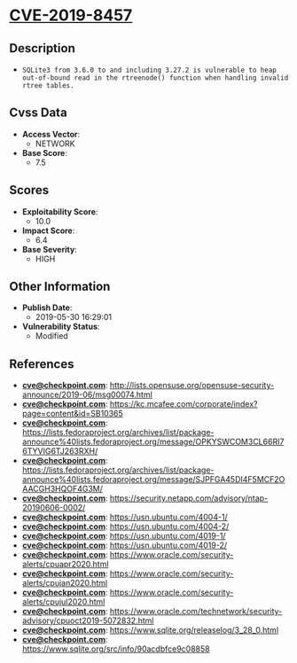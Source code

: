
# [CVE-2019-8457](http://lists.opensuse.org/opensuse-security-announce/2019-06/msg00074.html)

## Description

- `SQLite3 from 3.6.0 to and including 3.27.2 is vulnerable to heap out-of-bound read in the rtreenode() function when handling invalid rtree tables.`

## Cvss Data

- **Access Vector**:
  - NETWORK
- **Base Score**:
  - 7.5

## Scores

- **Exploitability Score**:
  - 10.0
- **Impact Score**:
  - 6.4
- **Base Severity**:
  - HIGH

## Other Information

- **Publish Date**:
  - 2019-05-30 16:29:01
- **Vulnerability Status**:
  - Modified

## References

- **cve@checkpoint.com**: http://lists.opensuse.org/opensuse-security-announce/2019-06/msg00074.html
- **cve@checkpoint.com**: https://kc.mcafee.com/corporate/index?page=content&id=SB10365
- **cve@checkpoint.com**: https://lists.fedoraproject.org/archives/list/package-announce%40lists.fedoraproject.org/message/OPKYSWCOM3CL66RI76TYVIG6TJ263RXH/
- **cve@checkpoint.com**: https://lists.fedoraproject.org/archives/list/package-announce%40lists.fedoraproject.org/message/SJPFGA45DI4F5MCF2OAACGH3HQOF4G3M/
- **cve@checkpoint.com**: https://security.netapp.com/advisory/ntap-20190606-0002/
- **cve@checkpoint.com**: https://usn.ubuntu.com/4004-1/
- **cve@checkpoint.com**: https://usn.ubuntu.com/4004-2/
- **cve@checkpoint.com**: https://usn.ubuntu.com/4019-1/
- **cve@checkpoint.com**: https://usn.ubuntu.com/4019-2/
- **cve@checkpoint.com**: https://www.oracle.com/security-alerts/cpuapr2020.html
- **cve@checkpoint.com**: https://www.oracle.com/security-alerts/cpujan2020.html
- **cve@checkpoint.com**: https://www.oracle.com/security-alerts/cpujul2020.html
- **cve@checkpoint.com**: https://www.oracle.com/technetwork/security-advisory/cpuoct2019-5072832.html
- **cve@checkpoint.com**: https://www.sqlite.org/releaselog/3_28_0.html
- **cve@checkpoint.com**: https://www.sqlite.org/src/info/90acdbfce9c08858
